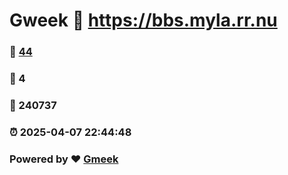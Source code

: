 # Gweek :link: https://bbs.myla.rr.nu 
### :page_facing_up: [44](https://bbs.myla.rr.nu/tag.html) 
### :speech_balloon: 4 
### :hibiscus: 240737 
### :alarm_clock: 2025-04-07 22:44:48 
### Powered by :heart: [Gmeek](https://github.com/Meekdai/Gmeek)
